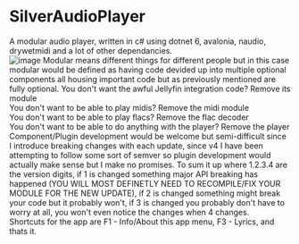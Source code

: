 # SilverAudioPlayer
A modular audio player, written in c# using dotnet 6, avalonia, naudio, drywetmidi and a lot of other dependancies.  
![image](https://user-images.githubusercontent.com/46320280/199335292-e41cf205-1484-4f92-8da3-2964c0bda517.png)
Modular means different things for different people but in this case modular would be defined as having code devided up into multiple optional components all housing important code but as previously mentioned are fully optional.
You don't want the awful Jellyfin integration code? Remove its module  
You don't want to be able to play midis? Remove the midi module  
You don't want to be able to play flacs? Remove the flac decoder  
You don't want to be able to do anything with the player? Remove the player  
Component/Plugin development would be welcome but semi-difficult since I introduce breaking changes with each update, since v4 I have been attempting to follow some sort of semver so plugin development would actually make sense but I make no promises. To sum it up where 1.2.3.4 are the version digits, if 1 is changed something major API breaking has happened (YOU WILL MOST DEFINETLY NEED TO RECOMPILE/FIX YOUR MODULE FOR THE NEW UPDATE), if 2 is changed something might break your code but it probably won't, if 3 is changed you probably don't have to worry at all, you won't even notice the changes when 4 changes.  
Shortcuts for the app are F1 - Info/About this app menu, F3 - Lyrics, and thats it.
